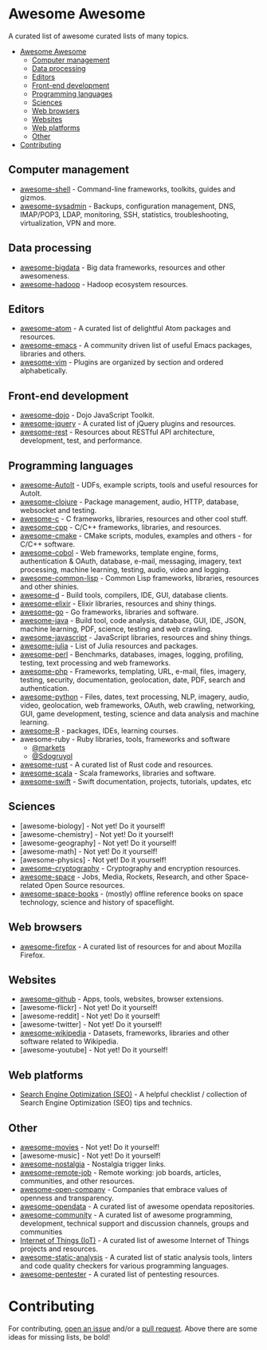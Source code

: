 # Awesome Awesome

A curated list of awesome curated lists of many topics.

- [Awesome Awesome](#awesome-awesome)
    - [Computer management](#computer-management)
    - [Data processing](#data-processing)
    - [Editors](#editors)
    - [Front-end development](#front-end-development)
    - [Programming languages](#programming-languages)
    - [Sciences](#sciences)
    - [Web browsers](#web-browsers)
    - [Websites](#websites)
    - [Web platforms](#web-platforms)
    - [Other](#other)
- [Contributing](#contributing)

## Computer management

* [awesome-shell](https://github.com/alebcay/awesome-shell) - Command-line frameworks, toolkits, guides and gizmos.
* [awesome-sysadmin](https://github.com/kahun/awesome-sysadmin) - Backups, configuration management, DNS, IMAP/POP3, LDAP, monitoring, SSH, statistics, troubleshooting, virtualization, VPN and more.

## Data processing

* [awesome-bigdata](https://github.com/onurakpolat/awesome-bigdata) - Big data frameworks, resources and other awesomeness.
* [awesome-hadoop](https://github.com/youngwookim/awesome-hadoop) - Hadoop ecosystem resources.

## Editors

* [awesome-atom](https://github.com/mehcode/awesome-atom) - A curated list of delightful Atom packages and resources.
* [awesome-emacs](https://github.com/emacs-tw/awesome-emacs) - A community driven list of useful Emacs packages, libraries and others.
* [awesome-vim](https://github.com/akrawchyk/awesome-vim) - Plugins are organized by section and ordered alphabetically.

## Front-end development

* [awesome-dojo](https://github.com/peterkokot/awesome-dojo) - Dojo JavaScript Toolkit.
* [awesome-jquery](https://github.com/peterkokot/awesome-jquery) - A curated list of jQuery plugins and resources.
* [awesome-rest](https://github.com/marmelab/awesome-rest) - Resources about RESTful API architecture, development, test, and performance.

## Programming languages

* [awesome-AutoIt](https://github.com/J2TeaM/awesome-AutoIt) - UDFs, example scripts, tools and useful resources for AutoIt.
* [awesome-clojure](https://github.com/razum2um/awesome-clojure) - Package management, audio, HTTP, database, websocket and testing.
* [awesome-c](https://github.com/kozross/awesome-c) - C frameworks, libraries, resources and other cool stuff.
* [awesome-cpp](https://github.com/fffaraz/awesome-cpp) - C/C++ frameworks, libraries, and resources.
* [awesome-cmake](https://github.com/onqtam/awesome-cmake) - CMake scripts, modules, examples and others - for C/C++ software.
* [awesome-cobol](https://github.com/dshimy/awesome-cobol) - Web frameworks, template engine, forms, authentication & OAuth, database, e-mail, messaging, imagery, text processing, machine learning, testing, audio, video and logging.
* [awesome-common-lisp](https://github.com/kozross/awesome-cl) - Common Lisp frameworks, libraries, resources and other shinies.
* [awesome-d](https://github.com/zhaopuming/awesome-d) - Build tools, compilers, IDE, GUI, database clients.
* [awesome-elixir](https://github.com/h4cc/awesome-elixir) - Elixir libraries, resources and shiny things.
* [awesome-go](https://github.com/avelino/awesome-go) - Go frameworks, libraries and software.
* [awesome-java](https://github.com/akullpp/awesome-java) - Build tool, code analysis, database, GUI, IDE, JSON, machine learning, PDF, science, testing and web crawling.
* [awesome-javascript](https://github.com/sorrycc/awesome-javascript) - JavaScript libraries, resources and shiny things.
* [awesome-julia](https://github.com/melvin0008/awesome-julia) - List of Julia resources and packages.
* [awesome-perl](https://github.com/mackee/awesome-perl) - Benchmarks, databases, images, logging, profiling, testing, text processing and web frameworks.
* [awesome-php](https://github.com/ziadoz/awesome-php) - Frameworks, templating, URL, e-mail, files, imagery, testing, security, documentation, geolocation, date, PDF, search and authentication.
* [awesome-python](https://github.com/vinta/awesome-python) - Files, dates, text processing, NLP, imagery, audio, video, geolocation, web frameworks, OAuth, web crawling, networking, GUI, game development, testing, science and data analysis and machine learning.
* [awesome-R](https://github.com/qinwf/awesome-R) - packages, IDEs, learning courses.
* awesome-ruby - Ruby libraries, tools, frameworks and software
    - [@markets](https://github.com/markets/awesome-ruby)
    - [@Sdogruyol](https://github.com/Sdogruyol/awesome-ruby)
* [awesome-rust](https://github.com/kud1ing/awesome-rust) - A curated list of Rust code and resources.
* [awesome-scala](https://github.com/lauris/awesome-scala) - Scala frameworks, libraries and software.
* [awesome-swift](https://awesome-swift.zeef.com/robin.eggenkamp) - Swift documentation, projects, tutorials, updates, etc

## Sciences

* [awesome-biology] - Not yet! Do it yourself!
* [awesome-chemistry] - Not yet! Do it yourself!
* [awesome-geography] - Not yet! Do it yourself!
* [awesome-math] - Not yet! Do it yourself!
* [awesome-physics] - Not yet! Do it yourself!
* [awesome-cryptography](https://github.com/sobolevn/awesome-cryptography) - Cryptography and encryption resources.
* [awesome-space](https://github.com/elburz/awesome-space) - Jobs, Media, Rockets, Research, and other Space-related Open Source resources.
* [awesome-space-books](https://github.com/Hunter-Github/awesome-space-books) - (mostly) offline reference books on space technology, science and history of spaceflight.

## Web browsers

* [awesome-firefox](https://github.com/Hunter-Github/awesome-firefox) - A curated list of resources for and about Mozilla Firefox.

## Websites

* [awesome-github](https://github.com/Kikobeats/awesome-github) - Apps, tools, websites, browser extensions.
* [awesome-flickr] - Not yet! Do it yourself!
* [awesome-reddit] - Not yet! Do it yourself!
* [awesome-twitter] - Not yet! Do it yourself!
* [awesome-wikipedia](https://github.com/emijrp/awesome-wikipedia) - Datasets, frameworks, libraries and other software related to Wikipedia.
* [awesome-youtube] - Not yet! Do it yourself!

## Web platforms

* [Search Engine Optimization (SEO)](https://github.com/marcobiedermann/search-engine-optimization) - A helpful checklist / collection of Search Engine Optimization (SEO) tips and technics.

## Other

* [awesome-movies](https://github.com/emijrp/awesome-movies) - Not yet! Do it yourself!
* [awesome-music] - Not yet! Do it yourself!
* [awesome-nostalgia](https://github.com/emijrp/awesome-nostalgia) - Nostalgia trigger links.
* [awesome-remote-job](https://github.com/lukasz-madon/awesome-remote-job) - Remote working: job boards, articles, communities, and other resources.
* [awesome-open-company](https://github.com/waldyrious/awesome-open-company) - Companies that embrace values of openness and transparency.
* [awesome-opendata](https://github.com/emijrp/awesome-opendata) - A curated list of awesome opendata repositories.
* [awesome-community](https://github.com/peterkokot/awesome-community) - A curated list of awesome programming, development, technical support and discussion channels, groups and communities
* [Internet of Things (IoT)](https://github.com/HQarroum/awesome-iot) - A curated list of awesome Internet of Things projects and resources.
* [awesome-static-analysis](https://github.com/mre/awesome-static-analysis/) - A curated list of static analysis tools, linters and code quality checkers for various programming languages.
* [awesome-pentester](https://github.com/m1guelpf/awesome-pentester) - A curated list of pentesting resources.

# Contributing

For contributing, [open an issue](https://github.com/emijrp/awesome-awesome/issues) and/or a [pull request](https://github.com/emijrp/awesome-awesome/pulls). Above there are some ideas for missing lists, be bold!
